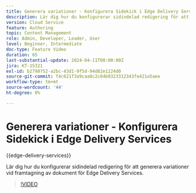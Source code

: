 ```yaml
---
title: Generera variationer - Konfigurera Sidekick i Edge Delivery Services
description: Lär dig hur du konfigurerar sidindelad redigering för att generera variationer vid framtagning av dokument för Edge Delivery Services.
version: Cloud Service
feature: Authoring
topic: Content Management
role: Admin, Developer, Leader, User
level: Beginner, Intermediate
doc-type: Feature Video
duration: 65
last-substantial-update: 2024-04-11T00:00:00Z
jira: KT-15321
exl-id: b2790752-a2bc-43d1-9f5d-94d82e1224d0
source-git-commit: f4c621f3a9caa8c2c64b8323312343fe421a5aee
workflow-type: tm+mt
source-wordcount: '44'
ht-degree: 0%

---
```


# Generera variationer - Konfigurera Sidekick i Edge Delivery Services

{{edge-delivery-services}}

Lär dig hur du konfigurerar sidindelad redigering för att generera variationer vid framtagning av dokument för Edge Delivery Services.

>[!VIDEO](https://video.tv.adobe.com/v/3428306/?learn=on)

